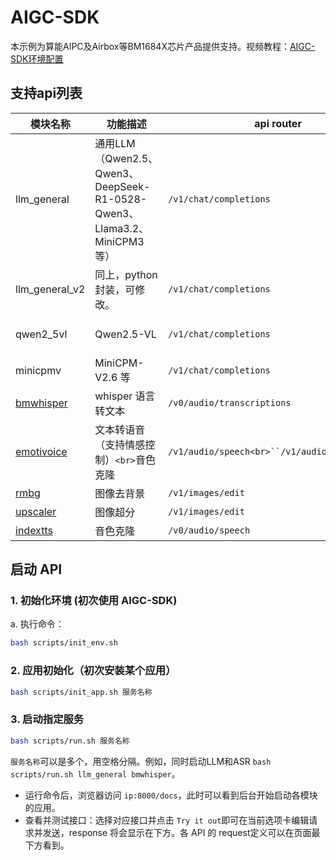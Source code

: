 # AIGC-SDK

本示例为算能AIPC及Airbox等BM1684X芯片产品提供支持。视频教程：[AIGC-SDK环境配置](https://b23.tv/eq2gwTz)

## 支持api列表

| 模块名称                                                 | 功能描述                                                                | api router                                      | 视频教程                                          |
| -------------------------------------------------------- | ----------------------------------------------------------------------- | ----------------------------------------------- | ------------------------------------------------- |
| llm_general                                              | 通用LLM（Qwen2.5、Qwen3、DeepSeek-R1-0528-Qwen3、Llama3.2、MiniCPM3等） | `/v1/chat/completions`                        | [llm_general](https://b23.tv/LcL4yQR)                |
| llm_general_v2                                           | 同上，python封装，可修改。                                              | `/v1/chat/completions`                        | [同llm_general](https://b23.tv/LcL4yQR)              |
| qwen2_5vl                                                | Qwen2.5-VL                                                              | `/v1/chat/completions`                        | [qwen2_5vl &amp; emotivoice](https://b23.tv/nwrwxe4) |
| minicpmv                                                 | MiniCPM-V2.6 等                                                         | `/v1/chat/completions`                        |                                                   |
| [bmwhisper](https://github.com/wlc952/whisper-TPU.git)      | whisper 语言转文本                                                      | `/v0/audio/transcriptions`                    |                                                   |
| [emotivoice](https://github.com/ZillaRU/EmotiVoice-TPU.git) | 文本转语音（支持情感控制）`<br>`音色克隆                              | `/v1/audio/speech<br>``/v1/audio/translation` | [qwen2_5vl &amp; emotivoice](https://b23.tv/nwrwxe4) |
| [rmbg](https://github.com/wlc952/rmbg_tpu.git)              | 图像去背景                                                              | `/v1/images/edit`                             |                                                   |
| [upscaler](https://github.com/ZillaRU/upscaler_tpu.git)     | 图像超分                                                                | `/v1/images/edit`                             |                                                   |
| [indextts](https://github.com/wlc952/index-tts.git)         | 音色克隆                                                                | `/v0/audio/speech`                            |                                                   |

## 启动 API

### 1. 初始化环境 (初次使用 AIGC-SDK)

a. 执行命令：

```sh
bash scripts/init_env.sh
```

### 2. 应用初始化（初次安装某个应用）

```sh
bash scripts/init_app.sh 服务名称
```

### 3. 启动指定服务

```sh
bash scripts/run.sh 服务名称
```

`服务名称`可以是多个，用空格分隔。例如，同时启动LLM和ASR `bash scripts/run.sh llm_general bmwhisper`。

* 运行命令后，浏览器访问 `ip:8000/docs`，此时可以看到后台开始启动各模块的应用。
* 查看并测试接口：选择对应接口并点击 `Try it out`即可在当前选项卡编辑请求并发送，response 将会显示在下方。各 API 的 request定义可以在页面最下方看到。
